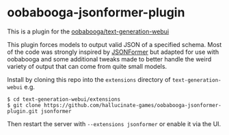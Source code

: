 # oobabooga-jsonformer-plugin

This is a plugin for the [oobabooga/text-generation-webui](https://github.com/oobabooga/text-generation-webui)

This plugin forces models to output valid JSON of a specified schema. Most of the code was strongly inspired by [JSONFormer](https://github.com/1rgs/jsonformer) but adapted for use with oobabooga and some additional tweaks made to better handle the weird variety of output that can come from quite small models.

Install by cloning this repo into the `extensions` directory of `text-generation-webui` e.g.
```shell
$ cd text-generation-webui/extensions
$ git clone https://github.com/hallucinate-games/oobabooga-jsonformer-plugin.git jsonformer
```
Then restart the server with `--extensions jsonformer` or enable it via the UI.
